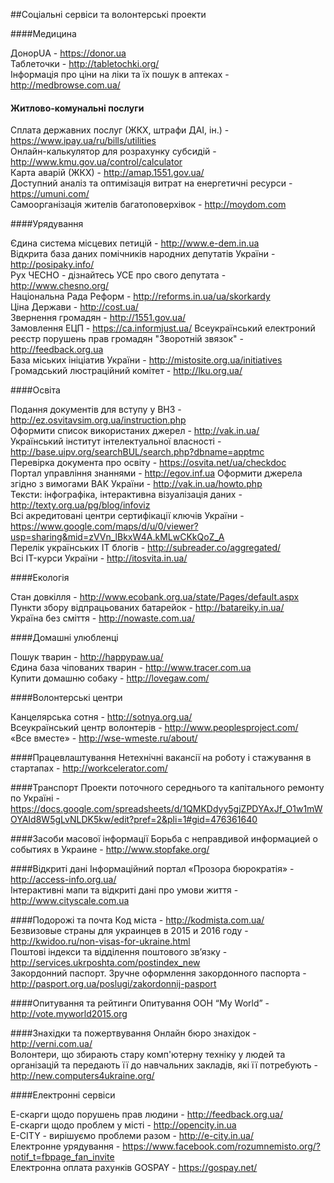 ##Соціальні сервіси та волонтерські проекти

####Медицина

ДонорUA - https://donor.ua  
Таблеточки - http://tabletochki.org/  
Інформація про ціни на ліки та їх пошук в аптеках - http://medbrowse.com.ua/  

#### Житлово-комунальні послуги

Сплата державних послуг (ЖКХ, штрафи ДАІ, ін.) - https://www.ipay.ua/ru/bills/utilities  
Онлайн-калькулятор для розрахунку субсидій - http://www.kmu.gov.ua/control/calculator  
Карта аварій (ЖКХ) - http://amap.1551.gov.ua/  
Доступний аналіз та оптимізація витрат на енергетичні ресурси - https://umuni.com/  
Самоорганізація жителів багатоповерхівок - http://moydom.com

####Урядування

Єдина система місцевих петицій - http://www.e-dem.in.ua  
Відкрита база даних помічників народних депутатів України - http://posipaky.info/  
Рух ЧЕСНО - дізнайтесь УСЕ про свого депутата - http://www.chesno.org/  
Національна Рада Реформ - http://reforms.in.ua/ua/skorkardy  
Ціна Держави - http://cost.ua/  
Звернення громадян - http://1551.gov.ua/  
Замовлення ЕЦП - https://ca.informjust.ua/
Всеукраїнський електроний реєстр порушень прав громадян "Зворотній звязок" - http://feedback.org.ua  
База міських ініціатив України - http://mistosite.org.ua/initiatives  
Громадський люстраційний комітет - http://lku.org.ua/  

####Освіта

Подання документів для вступу у ВНЗ - http://ez.osvitavsim.org.ua/instruction.php  
Оформити список використаних джерел - http://vak.in.ua/  
Український інститут інтелектуальної власності - http://base.uipv.org/searchBUL/search.php?dbname=apptmc  
Перевірка документа про освіту - https://osvita.net/ua/checkdoc  
Портал управління знаннями - http://egov.inf.ua
Оформити джерела згідно з вимогами ВАК України - http://vak.in.ua/howto.php  
Тексти: інфографіка, інтерактивна візуалізація даних - http://texty.org.ua/pg/blog/infoviz  
Всі акредитовані центри сертифікації ключів України - https://www.google.com/maps/d/u/0/viewer?usp=sharing&mid=zVVn_lBkxW4A.kMLwCKkQoZ_A  
Перелік українських ІТ блогів - http://subreader.co/aggregated/  
Всі IT-курси України - http://itosvita.in.ua/  

####Екологія

Стан довкілля - http://www.ecobank.org.ua/state/Pages/default.aspx  
Пункти збору відпрацьованих батарейок - http://batareiky.in.ua/  
Україна без сміття - http://nowaste.com.ua/  

####Домашні улюбленці

Пошук тварин - http://happypaw.ua/  
Єдина база чіпованих тварин - http://www.tracer.com.ua  
Купити домашню собаку - http://lovegaw.com/  

####Волонтерські центри

Канцелярська сотня - http://sotnya.org.ua/  
Всеукраїнський центр волонтерів - http://www.peoplesproject.com/  
«Все вместе» - http://wse-wmeste.ru/about/  

####Працевлаштування
Нетехнічні вакансії на роботу і стажування в стартапах  - http://workcelerator.com/  

####Транспорт
Проекти поточного середнього та капітального ремонту по Україні - https://docs.google.com/spreadsheets/d/1QMKDdyy5gjZPDYAxJf_O1w1mWOYAId8W5gLvNLDK5kw/edit?pref=2&pli=1#gid=476361640  

####Засоби масової інформації
Борьба с неправдивой информацией о событиях в Украине - http://www.stopfake.org/    

####Відкриті дані
Інформаційний портал «Прозора бюрократія» - http://access-info.org.ua/  
Інтерактивні мапи та відкриті дані про умови життя - http://www.cityscale.com.ua  

####Подорожі та почта
Код міста - http://kodmista.com.ua/  
Безвизовые страны для украинцев в 2015 и 2016 году - http://kwidoo.ru/non-visas-for-ukraine.html  
Поштові індекси та відділення поштового зв’язку - http://services.ukrposhta.com/postindex_new  
Закордонний паспорт. Зручне оформлення закордонного паспорта - http://pasport.org.ua/poslugi/zakordonnij-pasport  

####Опитування та рейтинги
Опитування ООН “My World” - http://vote.myworld2015.org  

####Знахідки та пожертвування
Онлайн бюро знахідок - http://verni.com.ua/  
Волонтери, що збирають стару комп'ютерну техніку у людей та організацій та передають її до навчальних закладів, які її потребують - http://new.computers4ukraine.org/  

####Електронні сервіси

Е-скарги щодо порушень прав людини - http://feedback.org.ua/  
Е-скарги щодо проблем у місті - http://opencity.in.ua  
E-CITY - вирішуємо проблеми разом - http://e-city.in.ua/  
Електронне урядування - https://www.facebook.com/rozumnemisto.org/?notif_t=fbpage_fan_invite  
Електронна оплата рахунків GOSPAY - https://gospay.net/  